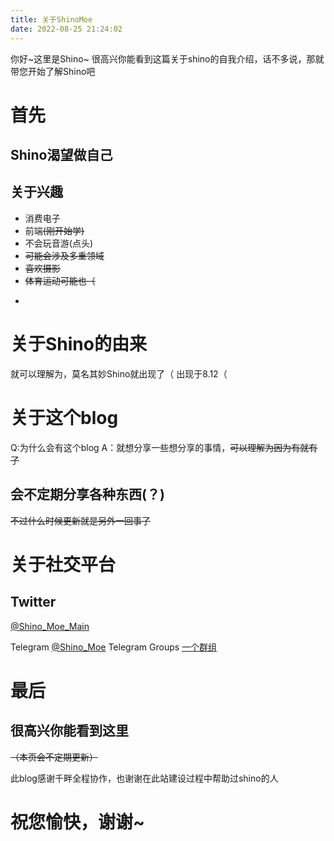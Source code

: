 ```yaml
---
title: 关于ShinoMoe
date: 2022-08-25 21:24:02
---
```


你好~这里是Shino~ 很高兴你能看到这篇关于shino的自我介绍，话不多说，那就带您开始了解Shino吧

# 首先 

## Shino渴望做自己

## 关于兴趣

- 消费电子
- 前端~~(刚开始学)~~
- 不会玩音游(点头)
- ~~可能会涉及多重领域~~
- ~~喜欢摄影~~
- ~~体育运动可能也（~~
- ~~~想把自己变得更强~~

# 关于Shino的由来

就可以理解为，莫名其妙Shino就出现了（
出现于8.12（

# 关于这个blog

Q:为什么会有这个blog
A：就想分享一些想分享的事情，~~可以理解为因为有就有了~~

## 会不定期分享各种东西(？)
~~不过什么时候更新就是另外一回事了~~

# 关于社交平台

## Twitter
<a class="link" target="_blank" rel="noopener" href="https://twitter.com/Shino_Moe_Main">@Shino_Moe_Main<i class="fas fa-external-link-alt"></i></a>

Telegram
<a class="link" target="_blank" rel="noopener" href="https://t.me/Shino_Moe">@Shino_Moe<i class="fas fa-external-link-alt"></i></a>
Telegram Groups
<a class="link" target="_blank" rel="noopener" href="https://t.me/+nHjrRE2aEDQzNzVl">一个群组<i class="fas fa-external-link-alt"></i></a>

# 最后

## 很高兴你能看到这里
~~（本页会不定期更新）~~

此blog感谢千畔全程协作，也谢谢在此站建设过程中帮助过shino的人

# 祝您愉快，谢谢~